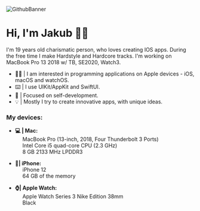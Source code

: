 ![GithubBanner](https://user-images.githubusercontent.com/41966757/123677084-fbdef200-d844-11eb-8011-53ddde879738.png)
# Hi, I'm Jakub 🙋‍♂️
I'm 19 years old charismatic person, who loves creating IOS apps. During the free time I make Hardstyle and Hardcore tracks. I'm working on MacBook Pro 13 2018 w/ TB, SE2020, Watch3.

- 👨‍💻 | I am interested in programming applications on Apple devices - iOS, macOS and watchOS.
- ⌨️ | I use UIKit/AppKit and SwiftUI.
- 🔨 | Focused on self-development.
- 💡 | Mostly I try to create innovative apps, with unique ideas.

### My devices:
- **💻 | Mac:** </br> 
&nbsp;&nbsp;&nbsp;&nbsp; MacBook Pro (13-inch, 2018, Four Thunderbolt 3 Ports) </br> 
&nbsp;&nbsp;&nbsp;&nbsp; Intel Core i5 quad-core CPU (2.3 GHz) </br> 
&nbsp;&nbsp;&nbsp;&nbsp; 8 GB 2133 MHz LPDDR3 </br>

- **📱| iPhone:** </br> 
&nbsp;&nbsp;&nbsp;&nbsp; iPhone 12 </br> 
&nbsp;&nbsp;&nbsp;&nbsp; 64 GB of the memory </br> 

- **⌚️| Apple Watch:** </br> 
&nbsp;&nbsp;&nbsp;&nbsp; Apple Watch Series 3 Nike Edition 38mm </br> 
&nbsp;&nbsp;&nbsp;&nbsp; Black </br>
